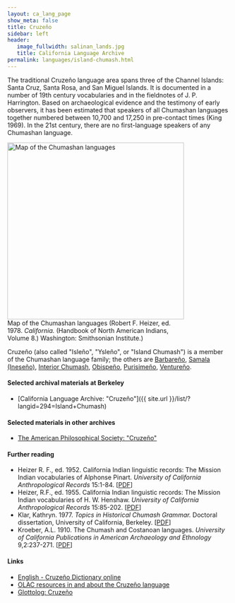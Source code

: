 ```yaml
---
layout: ca_lang_page
show_meta: false
title: Cruzeño
sidebar: left
header:
   image_fullwidth: salinan_lands.jpg
   title: California Language Archive
permalink: languages/island-chumash.html
---
```


The traditional Cruzeño language area spans three of the Channel Islands: Santa Cruz, Santa Rosa, and San Miguel Islands. It is documented in a number of 19th century vocabularies and in the fieldnotes of J. P. Harrington. Based on archaeological evidence and the testimony of early observers, it has been estimated that speakers of all Chumashan languages together numbered between 10,700 and 17,250 in pre-contact times (King 1969). In the 21st century, there are no first-language speakers of any Chumashan language.

<div class="image fit right" style="width: 400px;">
<a href="https://berkeley.app.box.com/v/chumashan-languages-map"><img alt="Map of the Chumashan languages" src="{{ site.urlimg }}chumashan-languages-map-small.jpg" width="400px"/></a>
<div class="caption">
Map of the Chumashan languages (Robert F. Heizer, ed. 1978. <em>California.</em> (Handbook of North American Indians, Volume 8.) Washington: Smithsonian Institute.)
</div>
</div>

Cruzeño (also called "Isleño", "Ysleño", or "Island Chumash") is a member of the Chumashan language family; the others are [Barbareño](barbareno.html), [Samala (Ineseño)](ineseno.html), [Interior Chumash](interior-chumash.html), [Obispeño](obispeno.html), [Purisimeño](purisimeno.html), [Ventureño](ventureno.html).

#### Selected archival materials at Berkeley

* [California Language Archive: "Cruzeño"]({{ site.url }}/list/?langid=294=Island+Chumash)

#### Selected materials in other archives

* [The American Philosophical Society: "Cruzeño"](https://indigenousguide.amphilsoc.org/search?f%5B0%5D=guide_language_content_title%3ACruze%C3%B1o)

#### Further reading

* Heizer R. F., ed. 1952. California Indian linguistic records: The Mission Indian vocabularies of Alphonse Pinart. *University of California Anthropological Records* 15:1-84. [[PDF](http://digitalassets.lib.berkeley.edu/anthpubs/ucb/text/ucar015-001.pdf)]
* Heizer, R.F., ed. 1955. California Indian linguistic records: The Mission Indian vocabularies of H. W. Henshaw. *University of California Anthropological Records* 15:85-202. [[PDF](http://digitalassets.lib.berkeley.edu/anthpubs/ucb/text/ucar015-002.pdf)]
* Klar, Kathryn. 1977. *Topics in Historical Chumash Grammar.* Doctoral dissertation, University of California, Berkeley. [[PDF](https://escholarship.org/uc/item/31t2k96m)]
* Kroeber, A.L. 1910. The Chumash and Costanoan languages. *University of California Publications in American Archaeology and Ethnology* 9,2:237-271. [[PDF](https://digitalassets.lib.berkeley.edu/anthpubs/ucb/text/ucp009-004.pdf)]

#### Links

* [English - Cruzeño Dictionary online](https://glosbe.com/en/crz)
* [OLAC resources in and about the Cruzeño language](http://www.language-archives.org/language/crz)
* [Glottolog: Cruzeño](https://glottolog.org/resource/languoid/id/cruz1243)

